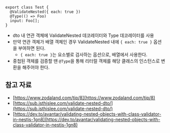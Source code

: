 ```tsx
export class Test {
  @ValidateNested({ each: true })
  @Type(() => Foo)
  input: Foo[];
}
```

- dto 내 연관 객체에 ValidateNested 데코레이터와 Type 데코레이터를 사용
- 만약 연관 객체가 배열 객체인 경우 ValidateNested 내에 `{ each: true }` 옵션을 부여하면 된다.
    - `{ each: true }`는 요소별로 검사하는 옵션으로, 배열에서 사용한다.
- 중첩된 객체를 검증할 땐 `@Type`을 통해 리터럴 객체를 해당 클래스의 인스턴스로 변환을 해주어야 한다.

## 참고 자료

- [https://www.zodaland.com/tip/8](https://www.zodaland.com/tip/8)
- [https://sub.isthislee.com/validate-nested-dto/](https://sub.isthislee.com/validate-nested-dto/)
- [https://dev.to/avantar/validating-nested-objects-with-class-validator-in-nestjs-1gn8](https://dev.to/avantar/validating-nested-objects-with-class-validator-in-nestjs-1gn8)